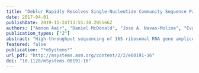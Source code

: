 ```yaml
---
title: "Deblur Rapidly Resolves Single-Nucleotide Community Sequence Patterns"
date: 2017-04-01
publishDate: 2019-11-24T13:55:30.205566Z
authors: ["Amnon Amir", "Daniel McDonald", "Jose A. Navas-Molina", "Evguenia Kopylova", "James T. Morton", "Zhenjiang Zech Xu", "Eric P. Kightley", "Luke R. Thompson", "Embriette R. Hyde", "Antonio Gonzalez", "Rob Knight"]
publication_types: ["2"]
abstract: "High-throughput sequencing of 16S ribosomal RNA gene amplicons has facilitated understanding of complex microbial communities, but the inherent noise in PCR and DNA sequencing limits differentiation of closely related bacteria. Although many scientific questions can be addressed with broad taxonomic profiles, clinical, food safety, and some ecological applications require higher specificity. Here we introduce a novel sub-operational-taxonomic-unit (sOTU) approach, Deblur, that uses error profiles to obtain putative error-free sequences from Illumina MiSeq and HiSeq sequencing platforms. Deblur substantially reduces computational demands relative to similar sOTU methods and does so with similar or better sensitivity and specificity. Using simulations, mock mixtures, and real data sets, we detected closely related bacterial sequences with single nucleotide differences while removing false positives and maintaining stability in detection, suggesting that Deblur is limited only by read length and diversity within the amplicon sequences. Because Deblur operates on a per-sample level, it scales to modern data sets and meta-analyses. To highlight Deblur’s ability to integrate data sets, we include an interactive exploration of its application to multiple distinct sequencing rounds of the American Gut Project. Deblur is open source under the Berkeley Software Distribution (BSD) license, easily installable, and downloadable from https://github.com/biocore/deblur. IMPORTANCE Deblur provides a rapid and sensitive means to assess ecological patterns driven by differentiation of closely related taxa. This algorithm provides a solution to the problem of identifying real ecological differences between taxa whose amplicons differ by a single base pair, is applicable in an automated fashion to large-scale sequencing data sets, and can integrate sequencing runs collected over time."
featured: false
publication: "*mSystems*"
url_pdf: "http://msystems.asm.org/content/2/2/e00191-16"
doi: "10.1128/mSystems.00191-16"
---
```


